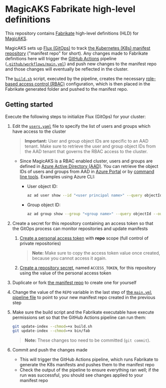 # MagicAKS Fabrikate high-level definitions

This repository contains [Fabrikate](https://github.com/microsoft/fabrikate) high-level definitions (HLD) for [MagicAKS](https://github.com/magicaks/magicaks).

MagicAKS sets up [Flux (GitOps)](https://fluxcd.io/) to track [the Kubernetes (K8s) manifest repository](https://github.com/magicaks/k8smanifests) ("manifest repo" for short). Any changes made to Fabrikate definitions here will trigger the [GitHub Actions](https://docs.github.com/en/actions) pipeline ([`.github/workflows/main.yml`](./.github/workflows/main.yml)) and push new changes to the manifest repo and those changes will eventually be reflected in the cluster.

The [`build.sh`](./build.sh) script, executed by the pipeline, creates the necessary [role-based access control (RBAC)](https://docs.microsoft.com/en-us/azure/role-based-access-control/overview) configuration, which is then placed in the Fabrikate generated folder and pushed to the manifest repo.

## Getting started

Execute the following steps to initialize Flux (GitOps) for your cluster:

1. Edit the [`users.yaml`](./users.yaml) file to specify the list of users and groups which have access to the cluster

    > **Important:** User and group object IDs are specific to an AAD tenant. Make sure to retrieve the user and group object IDs from the AAD tenant that governs the RBAC access to the cluster.

    * Since MagicAKS is a RBAC enabled cluster, users and groups are defined in [Azure Active Directory (AAD)](https://docs.microsoft.com/en-us/azure/active-directory/fundamentals/active-directory-whatis). You can retrieve the object IDs of users and groups from AAD in [Azure Portal](https://portal.azure.com) or by [command line tools](https://docs.microsoft.com/en-us/azure/healthcare-apis/find-identity-object-ids). Examples using Azure CLI:
        * User object ID:

            ```bash
            az ad user show --id "<user principal name>" --query objectId --out tsv
            ```

        * Group object ID:

            ```bash
            az ad group show --group "<group name>" --query objectId --out tsv
            ```

1. Create a secret for this repository containing an access token so that the GitOps process can monitor repositories and update manifests
    1. [Create a personal access token](https://docs.github.com/en/github/authenticating-to-github/creating-a-personal-access-token) with **repo** scope (full control of private repositories)
        > **Note:** Make sure to copy the access token value once created, because you cannot access it again.
    1. [Create a repository secret](https://docs.github.com/en/actions/reference/encrypted-secrets#creating-encrypted-secrets-for-a-repository), named `ACCESS_TOKEN`, for this repository using the value of the personal access token
1. Duplicate or fork [the manifest repo](https://github.com/magicaks/k8smanifests) to create one for yourself
1. Change the value of the `REPO` variable in the last step of [the `main.yml` pipeline file](.github/workflows/main.yml) to point to your new manifest repo created in the previous step
1. Make sure the build script and the Fabrikate executable have execute permissions set so that the GitHub Actions pipeline can run them:

    ```bash
    git update-index --chmod=+x build.sh
    git update-index --chmod=+x bin/fab
    ```

    > **Note:** These changes too need to be committed (`git commit`).

1. Commit and push the changes made
    * This will trigger the GitHub Actions pipeline, which runs Fabrikate to generate the K8s manifests and pushes them to the manifest repo
    * Check the output of the pipeline to ensure everything ran well; if the run was successful, you should see changes applied to your manifest repo
